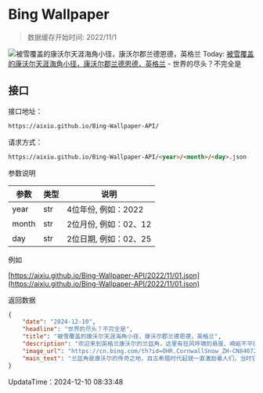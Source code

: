# Bing Wallpaper

> 数据缓存开始时间: 2022/11/1

![被雪覆盖的康沃尔天涯海角小径，康沃尔郡兰德恩德，英格兰](https://cn.bing.com/th?id=OHR.CornwallSnow_ZH-CN8407245245_1920x1080.webp)
Today: [被雪覆盖的康沃尔天涯海角小径，康沃尔郡兰德恩德，英格兰](https://cn.bing.com/th?id=OHR.CornwallSnow_ZH-CN8407245245_1920x1080.webp) - 世界的尽头？不完全是

## 接口

接口地址：

```html
https://aixiu.github.io/Bing-Wallpaper-API/
```

请求方式：

```html
https://aixiu.github.io/Bing-Wallpaper-API/<year>/<month>/<day>.json
```

参数说明

| 参数 | 类型 | 说明 |
| - | - | - |
| year | str | 4位年份, 例如：2022 |
| month | str | 2位月份, 例如：02、12 |
| day | str | 2位日期, 例如：02、25 |

例如

[https://aixiu.github.io/Bing-Wallpaper-API/2022/11/01.json](https://aixiu.github.io/Bing-Wallpaper-API/2022/11/01.json)

返回数据

```json
{
    "date": "2024-12-10",
    "headline": "世界的尽头？不完全是",
    "title": "被雪覆盖的康沃尔天涯海角小径，康沃尔郡兰德恩德，英格兰",
    "description": "欢迎来到英格兰康沃尔的兰兹角，这里有狂风呼啸的悬崖、崎岖不平的美景和蔚为壮观的海景！从古希腊时代起，它就被称为“Belerion”（闪闪发光的土地）或是“太阳之地”，或出现在亚瑟王传奇中提到的失落之地“里昂内斯”中，兰兹角一直是一个令人神往的地方。它是英国大陆最西南的地点，最出名的是被设为慈善跑步比赛的起点或终点，路线从最西南端的兰兹角到英国北海的约翰奥格罗茨，贯穿了整个大不列颠岛。",
    "image_url": "https://cn.bing.com/th?id=OHR.CornwallSnow_ZH-CN8407245245_1920x1080.webp",
    "main_text": "兰兹角是康沃尔的传奇之地，自古希腊时代起就一直激励着人们，当时它被称为“Belerion”，意为“闪闪发光的土地”。"
}
```

UpdataTime：2024-12-10 08:33:48
